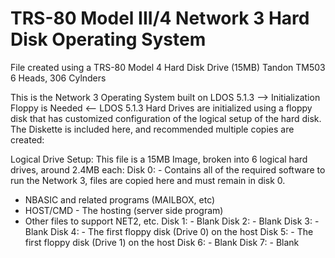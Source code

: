 # TRS-80 Model III/4 Network 3 Hard Disk Operating System
File created using a TRS-80 Model 4 Hard Disk Drive (15MB) Tandon TM503
6 Heads, 306 Cylnders

This is the Network 3 Operating System built on LDOS 5.1.3
--> Initialization Floppy is Needed <--
LDOS 5.1.3 Hard Drives are initialized using a floppy disk that has customized configuration of the logical setup of the hard disk.
The Diskette is included here, and recommended multiple copies are created:

Logical Drive Setup:
This file is a 15MB Image, broken into 6 logical hard drives, around 2.4MB each:
Disk 0: - Contains all of the required software to run the Network 3, files are copied here and must remain in disk 0.
- NBASIC and related programs (MAILBOX, etc)
- HOST/CMD - The hosting (server side program)
- Other files to support NET2, etc.
Disk 1: - Blank
Disk 2: - Blank
Disk 3: - Blank
Disk 4: - The first floppy disk (Drive 0) on the host
Disk 5: - The first floppy disk (Drive 1) on the host
Disk 6: - Blank
Disk 7: - Blank
